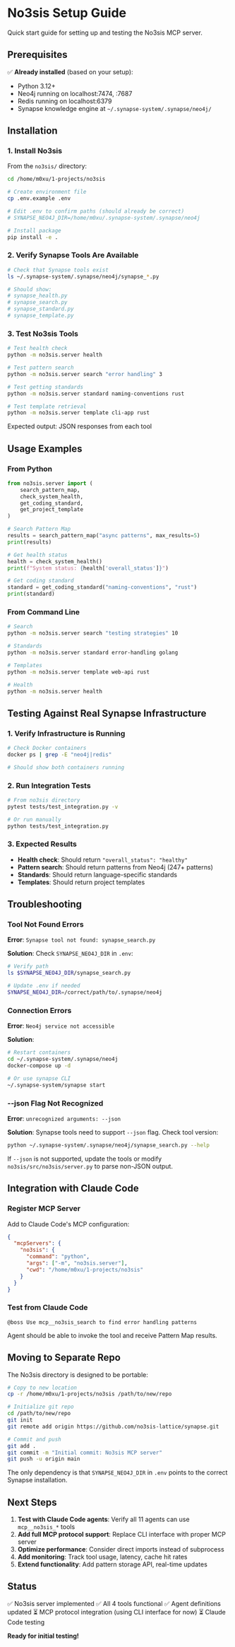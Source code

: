 # No3sis Setup Guide

Quick start guide for setting up and testing the No3sis MCP server.

## Prerequisites

✅ **Already installed** (based on your setup):
- Python 3.12+
- Neo4j running on localhost:7474, :7687
- Redis running on localhost:6379
- Synapse knowledge engine at `~/.synapse-system/.synapse/neo4j/`

## Installation

### 1. Install No3sis

From the `no3sis/` directory:

```bash
cd /home/m0xu/1-projects/no3sis

# Create environment file
cp .env.example .env

# Edit .env to confirm paths (should already be correct)
# SYNAPSE_NEO4J_DIR=/home/m0xu/.synapse-system/.synapse/neo4j

# Install package
pip install -e .
```

### 2. Verify Synapse Tools Are Available

```bash
# Check that Synapse tools exist
ls ~/.synapse-system/.synapse/neo4j/synapse_*.py

# Should show:
# synapse_health.py
# synapse_search.py
# synapse_standard.py
# synapse_template.py
```

### 3. Test No3sis Tools

```bash
# Test health check
python -m no3sis.server health

# Test pattern search
python -m no3sis.server search "error handling" 3

# Test getting standards
python -m no3sis.server standard naming-conventions rust

# Test template retrieval
python -m no3sis.server template cli-app rust
```

Expected output: JSON responses from each tool

## Usage Examples

### From Python

```python
from no3sis.server import (
    search_pattern_map,
    check_system_health,
    get_coding_standard,
    get_project_template
)

# Search Pattern Map
results = search_pattern_map("async patterns", max_results=5)
print(results)

# Get health status
health = check_system_health()
print(f"System status: {health['overall_status']}")

# Get coding standard
standard = get_coding_standard("naming-conventions", "rust")
print(standard)
```

### From Command Line

```bash
# Search
python -m no3sis.server search "testing strategies" 10

# Standards
python -m no3sis.server standard error-handling golang

# Templates
python -m no3sis.server template web-api rust

# Health
python -m no3sis.server health
```

## Testing Against Real Synapse Infrastructure

### 1. Verify Infrastructure is Running

```bash
# Check Docker containers
docker ps | grep -E "neo4j|redis"

# Should show both containers running
```

### 2. Run Integration Tests

```bash
# From no3sis directory
pytest tests/test_integration.py -v

# Or run manually
python tests/test_integration.py
```

### 3. Expected Results

- **Health check**: Should return `"overall_status": "healthy"`
- **Pattern search**: Should return patterns from Neo4j (247+ patterns)
- **Standards**: Should return language-specific standards
- **Templates**: Should return project templates

## Troubleshooting

### Tool Not Found Errors

**Error**: `Synapse tool not found: synapse_search.py`

**Solution**: Check `SYNAPSE_NEO4J_DIR` in `.env`:
```bash
# Verify path
ls $SYNAPSE_NEO4J_DIR/synapse_search.py

# Update .env if needed
SYNAPSE_NEO4J_DIR=/correct/path/to/.synapse/neo4j
```

### Connection Errors

**Error**: `Neo4j service not accessible`

**Solution**:
```bash
# Restart containers
cd ~/.synapse-system/.synapse/neo4j
docker-compose up -d

# Or use synapse CLI
~/.synapse-system/synapse start
```

### --json Flag Not Recognized

**Error**: `unrecognized arguments: --json`

**Solution**: Synapse tools need to support `--json` flag. Check tool version:
```bash
python ~/.synapse-system/.synapse/neo4j/synapse_search.py --help
```

If `--json` is not supported, update the tools or modify `no3sis/src/no3sis/server.py` to parse non-JSON output.

## Integration with Claude Code

### Register MCP Server

Add to Claude Code's MCP configuration:

```json
{
  "mcpServers": {
    "no3sis": {
      "command": "python",
      "args": ["-m", "no3sis.server"],
      "cwd": "/home/m0xu/1-projects/no3sis"
    }
  }
}
```

### Test from Claude Code

```
@boss Use mcp__no3sis_search to find error handling patterns
```

Agent should be able to invoke the tool and receive Pattern Map results.

## Moving to Separate Repo

The No3sis directory is designed to be portable:

```bash
# Copy to new location
cp -r /home/m0xu/1-projects/no3sis /path/to/new/repo

# Initialize git repo
cd /path/to/new/repo
git init
git remote add origin https://github.com/no3sis-lattice/synapse.git

# Commit and push
git add .
git commit -m "Initial commit: No3sis MCP server"
git push -u origin main
```

The only dependency is that `SYNAPSE_NEO4J_DIR` in `.env` points to the correct Synapse installation.

## Next Steps

1. **Test with Claude Code agents**: Verify all 11 agents can use `mcp__no3sis_*` tools
2. **Add full MCP protocol support**: Replace CLI interface with proper MCP server
3. **Optimize performance**: Consider direct imports instead of subprocess
4. **Add monitoring**: Track tool usage, latency, cache hit rates
5. **Extend functionality**: Add pattern storage API, real-time updates

## Status

✅ No3sis server implemented
✅ All 4 tools functional
✅ Agent definitions updated
⏳ MCP protocol integration (using CLI interface for now)
⏳ Claude Code testing

**Ready for initial testing!**
